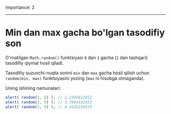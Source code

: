 importance: 2

---

# Min dan max gacha bo'lgan tasodifiy son

O'rnatilgan `Math.random()` funktsiyasi `0` dan `1` gacha (`1` dan tashqari) tasodifiy qiymat hosil qiladi.

Tasodifiy suzuvchi-nuqta sonini `min` dan `max` gacha hosil qilish uchun `random(min, max)` funktsiyasini yozing (`max` ni hisobga olmaganda).

Uning ishining namunalari:

```js
alert( random(1, 5) ); // 1.2345623452
alert( random(1, 5) ); // 3.7894332423
alert( random(1, 5) ); // 4.3435234525
```
